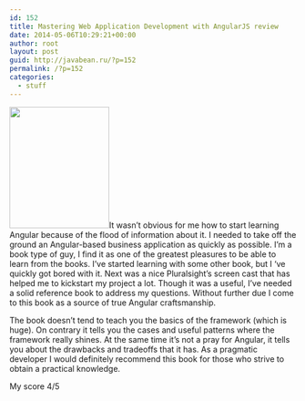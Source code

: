 ```yaml
---
id: 152
title: Mastering Web Application Development with AngularJS review
date: 2014-05-06T10:29:21+00:00
author: root
layout: post
guid: http://javabean.ru/?p=152
permalink: /?p=152
categories:
  - stuff
---
```

<img class="alignleft" title="cover" src="http://dgdsbygo8mp3h.cloudfront.net/sites/default/files/imagecache/productview_larger/1820OS.jpg" alt="" width="175" height="213" />It wasn&#8217;t obvious for me how to start learning Angular because of the flood of information about it. I needed to take off the ground an Angular-based business application as quickly as possible. I&#8217;m a book type of guy, I find it as one of the greatest pleasures to be able to learn from the books. I&#8217;ve started learning with some other book, but I &#8216;ve quickly got bored with it. Next was a nice Pluralsight&#8217;s screen cast that has helped me to kickstart my project a lot. Though it was a useful, I&#8217;ve needed a solid reference book to address my questions. Without further due I come to this book as a source of true Angular craftsmanship.

The book doesn&#8217;t tend to teach you the basics of the framework (which is huge). On contrary it tells you the cases and useful patterns where the framework really shines. At the same time it&#8217;s not a pray for Angular, it tells you about the drawbacks and tradeoffs that it has. As a pragmatic developer I would definitely recommend this book for those who strive to obtain a practical knowledge.

My score 4/5
